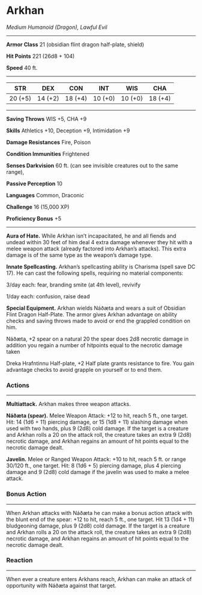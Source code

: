 
# Arkhan

*Medium Humanoid (Dragon), Lawful Evil*

---
**Armor Class** 21 (obsidian flint dragon half-plate, shield)

**Hit Points** 221 (26d8 + 104)

**Speed** 40 ft.

---
| STR     | DEX     | CON     | INT     | WIS     | CHA     |
|---------|---------|---------|---------|---------|---------|
| 20 (+5) | 14 (+2) | 18 (+4) | 10 (+0) | 10 (+0) | 18 (+4) |

---
**Saving Throws** WIS +5, CHA +9

**Skills** Athletics +10, Deception +9, Intimidation +9

**Damage Resistances** Fire, Poison

**Condition Immunities** Frightened

**Senses Darkvision** 60 ft. (can see invisible creatures out to the same range),

**Passive Perception** 10

**Languages** Common, Draconic

**Challenge** 16 (15,000 XP)

**Proficiency Bonus** +5

---
**Aura of Hate.** While Arkhan isn’t incapacitated, he and all fiends and 
undead within 30 feet of him deal 4 extra damage whenever they hit with a melee
weapon attack (already factored into Arkhan’s attacks). This extra damage is of
the same type as the weapon’s damage type.

**Innate Spellcasting.** Arkhan’s spellcasting ability is Charisma (spell save
DC 17). He can cast the following spells, requiring no material components:

3/day each: fear, branding smite (at 4th level), revivify

1/day each: confusion, raise dead

**Special Equipment.** Arkhan wields Náðæta and wears a suit of Obsidian 
Flint Dragon Half-Plate. The armor gives Arkhan advantage on ability checks and 
saving throws made to avoid or end the grappled condition on him.

Náðæta, +2 spear on a natural 20 the spear does 2d8 necrotic damage in addition
you regain a number of hitpoints equal to the necrotic damage taken

Dreka Hrafntinnu Half-plate, +2 Half plate grants resistance to fire. You
gain advantage checks to avoid grapple on yourself or to end them.

### Actions

---
**Multiattack.** Arkhan makes three weapon attacks.

**Náðæta (spear).** Melee Weapon Attack: +12 to hit, reach 5 ft., one target. 
Hit: 14 (1d6 + 11) piercing damage, or 15 (1d8 + 11) slashing damage when used 
with two hands, plus 9 (2d8) cold damage. If the target is a creature and 
Arkhan rolls a 20 on the attack roll, the creature takes an extra 9 (2d8) 
necrotic damage, and Arkhan regains an amount of hit points equal to the 
necrotic damage dealt.

**Javelin.** Melee or Ranged Weapon Attack: +10 to hit, reach 5 ft. or 
range 30/120 ft., one target. Hit: 8 (1d6 + 5) piercing damage, plus 4 piercing
damage and 9 (2d8) cold damage if the javelin was used to make a melee attack.

### Bonus Action

---
When Arkhan attacks with Náðæta he can make a bonus action attack with the 
blunt end of the spear: +12 to hit, reach 5 ft., one target. Hit 13 (1d4 + 11)
bludgeoning damage, plus 9 (2d8) cold damage. If the target is a creature and 
Arkhan rolls a 20 on the attack roll, the creature takes an extra 9 (2d8) 
necrotic damage, and Arkhan regains an amount of hit points equal to the 
necrotic damage dealt.


### Reaction

---
When ever a creature enters Arkhans reach, Arkhan can make an attack of 
opportunity with Náðæta against that target.